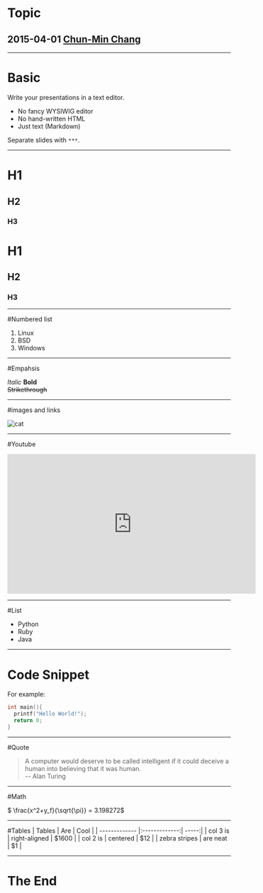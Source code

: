 # Topic
## 2015-04-01 [Chun-Min Chang](http://chunminchang.github.io)

***

# Basic

Write your presentations in a text editor.

- No fancy WYSIWIG editor
- No hand-written HTML
- Just text (Markdown)

Separate slides with `***`.

***

# H1
## H2
### H3

# H1
## H2
### H3

***

#Numbered list
1. Linux
2. BSD
3. Windows

***

#Empahsis

_Italic_
__Bold__   
~~Strikethrough~~

***

#images and links

![cat](http://farm4.staticflickr.com/3117/2573196546_0c3133104a.jpg)

***

#Youtube

<iframe width="560" height="315" src="https://www.youtube.com/embed/y6Sxv-sUYtM" frameborder="0" allowfullscreen></iframe>

***

#List
* Python
* Ruby
* Java

***

# Code Snippet

For example:

```c
int main(){
  printf("Hello World!");
  return 0;
}

```

***

#Quote

> A computer would deserve to be called intelligent if it could deceive a human into believing that it was human.  
> -- Alan Turing

***

#Math

$ \frac{x^2+y_f}{\sqrt{\pi}} = 3.198272$

***

#Tables
| Tables        | Are           | Cool  |
| ------------- |:-------------:| -----:|
| col 3 is      | right-aligned | $1600 |
| col 2 is      | centered      |   $12 |
| zebra stripes | are neat      |    $1 |

***

# The End
